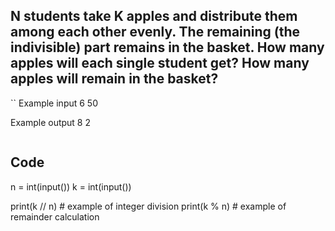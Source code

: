 ## N students take K apples and distribute them among each other evenly. The remaining (the indivisible) part remains in the basket. How many apples will each single student get? How many apples will remain in the basket?

``
Example input
6
50

Example output
8
2

```

```
## Code

n = int(input())
k = int(input())
   
print(k // n)   # example of integer division
print(k % n)    # example of remainder calculation 
```
